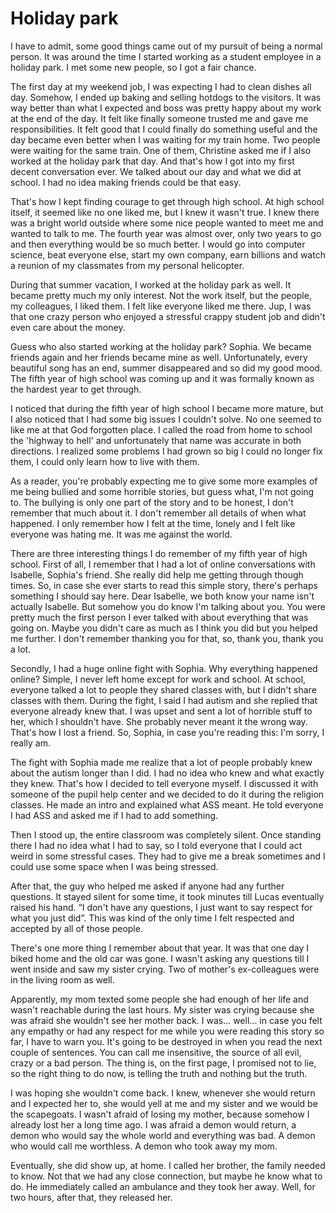 # Holiday park

I have to admit, some good things came out of my pursuit of being a normal person. It was around the time I started working as a student employee in a holiday park. I met some new people, so I got a fair chance.

The first day at my weekend job, I was expecting I had to clean dishes all day. Somehow, I ended up baking and selling hotdogs to the visitors. It was way better than what I expected and boss was pretty happy about my work at the end of the day. It felt like finally someone trusted me and gave me responsibilities. It felt good that I could finally do something useful and the day became even better when I was waiting for my train home. Two people were waiting for the same train. One of them, Christine asked me if I also worked at the holiday park that day. And that's how I got into my first decent conversation ever. We talked about our day and what we did at school. I had no idea making friends could be that easy.

That's how I kept finding courage to get through high school. At high school itself, it seemed like no one liked me, but I knew it wasn't true. I knew there was a bright world outside where some nice people wanted to meet me and wanted to talk to me. The fourth year was almost over, only two years to go and then everything would be so much better. I would go into computer science, beat everyone else, start my own company, earn billions and watch a reunion of my classmates from my personal helicopter.

During that summer vacation, I worked at the holiday park as well. It became pretty much my only interest. Not the work itself, but the people, my colleagues, I liked them. I felt like everyone liked me there. Jup, I was that one crazy person who enjoyed a stressful crappy student job and didn't even care about the money.

Guess who also started working at the holiday park? Sophia. We became friends again and her friends became mine as well. Unfortunately, every beautiful song has an end, summer disappeared and so did my good mood. The fifth year of high school was coming up and it was formally known as the hardest year to get through.

I noticed that during the fifth year of high school I became more mature, but I also noticed that I had some big issues I couldn't solve. No one seemed to like me at that God forgotten place. I called the road from home to school the 'highway to hell' and unfortunately that name was accurate in both directions. I realized some problems I had grown so big I could no longer fix them, I could only learn how to live with them.

As a reader, you're probably expecting me to give some more examples of me being bullied and some horrible stories, but guess what, I'm not going to. The bullying is only one part of the story and to be honest, I don't remember that much about it. I don't remember all details of when what happened. I only remember how I felt at the time, lonely and I felt like everyone was hating me. It was me against the world.

There are three interesting things I do remember of my fifth year of high school. First of all, I remember that I had a lot of online conversations with Isabelle, Sophia's friend. She really did help me getting through though times. So, in case she ever starts to read this simple story, there's perhaps something I should say here. Dear Isabelle, we both know your name isn't actually Isabelle. But somehow you do know I'm talking about you. You were pretty much the first person I ever talked with about everything that was going on. Maybe you didn't care as much as I think you did but you helped me further. I don't remember thanking you for that, so, thank you, thank you a lot.

Secondly, I had a huge online fight with Sophia. Why everything happened online? Simple, I never left home except for work and school. At school, everyone talked a lot to people they shared classes with, but I didn't share classes with them. During the fight, I said I had autism and she replied that everyone already knew that. I was upset and sent a lot of horrible stuff to her, which I shouldn't have. She probably never meant it the wrong way. That's how I lost a friend. So, Sophia, in case you're reading this: I'm sorry, I really am.

The fight with Sophia made me realize that a lot of people probably knew about the autism longer than I did. I had no idea who knew and what exactly they knew. That's how I decided to tell everyone myself. I discussed it with someone of the pupil help center and we decided to do it during the religion classes. He made an intro and explained what ASS meant. He told everyone I had ASS and asked me if I had to add something.

Then I stood up, the entire classroom was completely silent. Once standing there I had no idea what I had to say, so I told everyone that I could act weird in some stressful cases. They had to give me a break sometimes and I could use some space when I was being stressed.

After that, the guy who helped me asked if anyone had any further questions. It stayed silent for some time, it took minutes till Lucas eventually raised his hand. “I don't have any questions, I just want to say respect for what you just did”. This was kind of the only time I felt respected and accepted by all of those people.

There's one more thing I remember about that year. It was that one day I biked home and the old car was gone. I wasn't asking any questions till I went inside and saw my sister crying. Two of mother's ex-colleagues were in the living room as well.

Apparently, my mom texted some people she had enough of her life and wasn't reachable during the last hours. My sister was crying because she was afraid she wouldn't see her mother back. I was... well... in case you felt any empathy or had any respect for me while you were reading this story so far, I have to warn you. It's going to be destroyed in when you read the next couple of sentences. You can call me insensitive, the source of all evil, crazy or a bad person. The thing is, on the first page, I promised not to lie, so the right thing to do now, is telling the truth and nothing but the truth.

I was hoping she wouldn't come back. I knew, whenever she would return and I expected her to, she would yell at me and my sister and we would be the scapegoats. I wasn't afraid of losing my mother, because somehow I already lost her a long time ago. I was afraid a demon would return, a demon who would say the whole world and everything was bad. A demon who would call me worthless. A demon who took away my mom.

Eventually, she did show up, at home. I called her brother, the family needed to know. Not that we had any close connection, but maybe he know what to do. He immediately called an ambulance and they took her away. Well, for two hours, after that, they released her.
